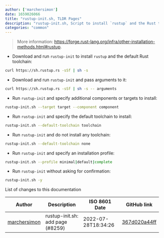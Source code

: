 ```yaml
---
author: ['marchersimon']
date: 1659026066
title: "rustup-init.sh, TLDR Pages"
description: "rustup-init.sh, Script to install `rustup` and the Rust toolchain."
categories: "common"
---
```

> More information: <https://forge.rust-lang.org/infra/other-installation-methods.html#rustup>.

- Download and run `rustup-init` to install `rustup` and the default Rust toolchain:

```bash
curl https://sh.rustup.rs -sSf | sh -s
```

- Download and run `rustup-init` and pass arguments to it:

```bash
curl https://sh.rustup.rs -sSf | sh -s -- arguments
```

- Run `rustup-init` and specify additional components or targets to install:

```bash
rustup-init.sh --target target --component component
```

- Run `rustup-init` and specify the default toolchain to install:

```bash
rustup-init.sh --default-toolchain toolchain
```

- Run `rustup-init` and do not install any toolchain:

```bash
rustup-init.sh --default-toolchain none
```

- Run `rustup-init` and specify an installation profile:

```bash
rustup-init.sh --profile minimal|default|complete
```

- Run `rustup-init` without asking for confirmation:

```bash
rustup-init.sh -y
```
List of changes to this documentation


Author | Description | ISO 8601 Date | GitHub link
------|-----|-----|-----
[marchersimon](mailto:50295997+marchersimon@users.noreply.github.com) | rustup-init.sh: add page (#8259) | 2022-07-28T18:34:26 | [367d020a44ff](https://github.com/tldr-pages/tldr/commit/367d020a44ffb4018516ffee116997f6f5439717)

